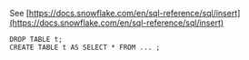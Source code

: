 See [https://docs.snowflake.com/en/sql-reference/sql/insert](https://docs.snowflake.com/en/sql-reference/sql/insert)
```
DROP TABLE t;
CREATE TABLE t AS SELECT * FROM ... ;
```
